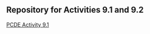 ## Repository for Activities 9.1 and 9.2
[PCDE Activity 9.1](https://github.com/1qwertykey/PCDE-Activity-9.1/tree/main)
